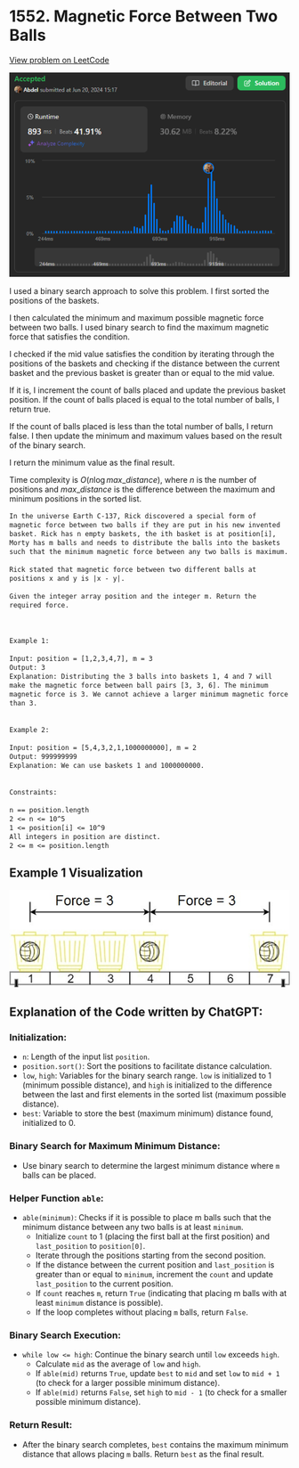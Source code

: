 # 1552. Magnetic Force Between Two Balls

[View problem on LeetCode](https://leetcode.com/problems/magnetic-force-between-two-balls/)

![Submission](image.png)

I used a binary search approach to solve this problem. I first sorted the positions of the baskets.

I then calculated the minimum and maximum possible magnetic force between two balls. I used binary search to find the maximum magnetic force that satisfies the condition.

I checked if the mid value satisfies the condition by iterating through the positions of the baskets and checking if the distance between the current basket and the previous basket is greater than or equal to the mid value.

If it is, I increment the count of balls placed and update the previous basket position. If the count of balls placed is equal to the total number of balls, I return true.

If the count of balls placed is less than the total number of balls, I return false. I then update the minimum and maximum values based on the result of the binary search.

I return the minimum value as the final result.

Time complexity is $O(n \log max\_distance)$, where $n$ is the number of positions and $max\_distance$ is the difference between the maximum and minimum positions in the sorted list.

```
In the universe Earth C-137, Rick discovered a special form of magnetic force between two balls if they are put in his new invented basket. Rick has n empty baskets, the ith basket is at position[i], Morty has m balls and needs to distribute the balls into the baskets such that the minimum magnetic force between any two balls is maximum.

Rick stated that magnetic force between two different balls at positions x and y is |x - y|.

Given the integer array position and the integer m. Return the required force.



Example 1:

Input: position = [1,2,3,4,7], m = 3
Output: 3
Explanation: Distributing the 3 balls into baskets 1, 4 and 7 will make the magnetic force between ball pairs [3, 3, 6]. The minimum magnetic force is 3. We cannot achieve a larger minimum magnetic force than 3.


Example 2:

Input: position = [5,4,3,2,1,1000000000], m = 2
Output: 999999999
Explanation: We can use baskets 1 and 1000000000.


Constraints:

n == position.length
2 <= n <= 10^5
1 <= position[i] <= 10^9
All integers in position are distinct.
2 <= m <= position.length
```

## Example 1 Visualization

![Example 1](image-1.png)

## Explanation of the Code written by ChatGPT:

### Initialization:

- `n`: Length of the input list `position`.
- `position.sort()`: Sort the positions to facilitate distance calculation.
- `low`, `high`: Variables for the binary search range. `low` is initialized to 1 (minimum possible distance), and `high` is initialized to the difference between the last and first elements in the sorted list (maximum possible distance).
- `best`: Variable to store the best (maximum minimum) distance found, initialized to 0.

### Binary Search for Maximum Minimum Distance:

- Use binary search to determine the largest minimum distance where `m` balls can be placed.

### Helper Function `able`:

- `able(minimum)`: Checks if it is possible to place m balls such that the minimum distance between any two balls is at least `minimum`.
  - Initialize `count` to 1 (placing the first ball at the first position) and `last_position` to `position[0]`.
  - Iterate through the positions starting from the second position.
  - If the distance between the current position and `last_position` is greater than or equal to `minimum`, increment the `count` and update `last_position` to the current position.
  - If `count` reaches `m`, return `True` (indicating that placing m balls with at least `minimum` distance is possible).
  - If the loop completes without placing `m` balls, return `False`.

### Binary Search Execution:

- `while low <= high`: Continue the binary search until `low` exceeds `high`.
  - Calculate `mid` as the average of `low` and `high`.
  - If `able(mid)` returns `True`, update `best` to `mid` and set `low` to `mid + 1` (to check for a larger possible minimum distance).
  - If `able(mid)` returns `False`, set `high` to `mid - 1` (to check for a smaller possible minimum distance).

### Return Result:

- After the binary search completes, `best` contains the maximum minimum distance that allows placing `m` balls. Return `best` as the final result.
